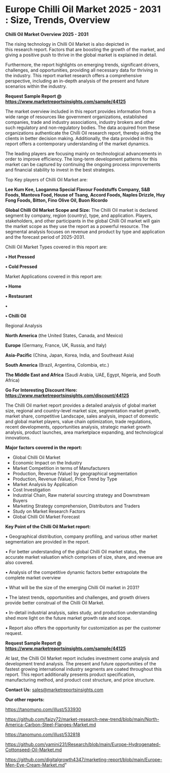 # Europe Chilli Oil Market 2025 - 2031 : Size, Trends, Overview

<Strong> Chilli Oil Market Overview 2025 - 2031</strong>

The rising technology in Chilli Oil Market is also depicted in this research report. Factors that are boosting the growth of the market, and giving a positive push to thrive in the global market is explained in detail.

Furthermore, the report highlights on emerging trends, significant drivers, challenges, and opportunities, providing all necessary data for thriving in the industry. This report market research offers a comprehensive perspective, including an in-depth analysis of the present and future scenarios within the industry.

<strong>Request Sample Report @ <a href=https://www.marketreportsinsights.com/sample/44125>https://www.marketreportsinsights.com/sample/44125</a></strong>

The market overview included in this report provides information from a wide range of resources like government organizations, established companies, trade and industry associations, industry brokers and other such regulatory and non-regulatory bodies. The data acquired from these organizations authenticate the Chilli Oil research report, thereby aiding the clients in better decision making. Additionally, the data provided in this report offers a contemporary understanding of the market dynamics.

The leading players are focusing mainly on technological advancements in order to improve efficiency. The long-term development patterns for this market can be captured by continuing the ongoing process improvements and financial stability to invest in the best strategies.

Top Key players of Chilli Oil Market are:

<strong>Lee Kum Kee, Laoganma Special Flavour Foodstuffs Company, S&B Foods, Mantova Food, House of Tsang, Accord Foods, Naples Drizzle, Huy Fong Foods, Bitton, Fino Olive Oil, Buon Ricordo</strong>

<strong><b>Global Chilli Oil Market Scope and Size:</b></strong>
The Chilli Oil market is declared segment by company, region (country), type, and application. Players, stakeholders, and other participants in the global Chilli Oil market will gain the market scope as they use the report as a powerful resource. The segmental analysis focuses on revenue and product by type and application and the forecast period of 2025-2031.

Chilli Oil Market Types covered in this report are:

<strong>•  Hot Pressed

•  Cold Pressed</strong>

Market Applications covered in this report are:

<strong>•  Home

•  Restaurant

•  

•  Chilli Oil</strong> 

Regional Analysis

<strong>North America</strong> (the United States, Canada, and Mexico)

<strong>Europe</strong> (Germany, France, UK, Russia, and Italy)

<strong>Asia-Pacific</strong> (China, Japan, Korea, India, and Southeast Asia)

<strong>South America</strong> (Brazil, Argentina, Colombia, etc.)

<strong>The Middle East and Africa</strong> (Saudi Arabia, UAE, Egypt, Nigeria, and South Africa)

<strong>Go For Interesting Discount Here: <a href=https://www.marketreportsinsights.com/discount/44125>https://www.marketreportsinsights.com/discount/44125</a></strong>

The Chilli Oil market report provides a detailed analysis of global market size, regional and country-level market size, segmentation market growth, market share, competitive Landscape, sales analysis, impact of domestic and global market players, value chain optimization, trade regulations, recent developments, opportunities analysis, strategic market growth analysis, product launches, area marketplace expanding, and technological innovations.

<strong><b>Major factors covered in the report:</b></strong>
<ul>
  <li>Global Chilli Oil Market </li>
  <li>Economic Impact on the Industry</li>
  <li>Market Competition in terms of Manufacturers</li>
  <li>Production, Revenue (Value) by geographical segmentation</li>
  <li>Production, Revenue (Value), Price Trend by Type</li>
  <li>Market Analysis by Application</li>
  <li>Cost Investigation</li>
  <li>Industrial Chain, Raw material sourcing strategy and Downstream Buyers</li>
  <li>Marketing Strategy comprehension, Distributors and Traders</li>
  <li>Study on Market Research Factors</li>
  <li>Global Chilli Oil Market Forecast</li>
</ul>

<strong><b>Key Point of the Chilli Oil Market report:</b></strong>

• Geographical distribution, company profiling, and various other market segmentation are provided in the report.

• For better understanding of the global Chilli Oil market status, the accurate market valuation which comprises of size, share, and revenue are also covered.

• Analysis of the competitive dynamic factors better extrapolate the complete market overview

• What will be the size of the emerging Chilli Oil market in 2031?

• The latest trends, opportunities and challenges, and growth drivers provide better construal of the Chilli Oil Market.

• In-detail industrial analysis, sales study, and production understanding shed more light on the future market growth rate and scope.

• Report also offers the opportunity for customization as per the customer request.

<strong>Request Sample Report @ <a href=https://www.marketreportsinsights.com/sample/44125>https://www.marketreportsinsights.com/sample/44125</a></strong>

At last, the Chilli Oil Market report includes investment come analysis and development trend analysis. The present and future opportunities of the fastest growing international industry segments are coated throughout this report. This report additionally presents product specification, manufacturing method, and product cost structure, and price structure.

<strong>Contact Us:</strong>
sales@marketreportsinsights.com

<strong>Our other reports:</strong>

<a href=https://tanomuno.com/illust/533930>https://tanomuno.com/illust/533930</a>

<a href=https://github.com/faizy72/market-research-new-trend/blob/main/North-America-Carbon-Steel-Flanges-Market.md>https://github.com/faizy72/market-research-new-trend/blob/main/North-America-Carbon-Steel-Flanges-Market.md</a>

<a href=https://tanomuno.com/illust/532818>https://tanomuno.com/illust/532818</a>

<a href=https://github.com/yamini231/Research/blob/main/Europe-Hydrogenated-Cottonseed-Oil-Market.md>https://github.com/yamini231/Research/blob/main/Europe-Hydrogenated-Cottonseed-Oil-Market.md</a>

<a href=https://github.com/digitalgrowth4347/marketing-report/blob/main/Europe-Men-Eye-Cream-Market.md>https://github.com/digitalgrowth4347/marketing-report/blob/main/Europe-Men-Eye-Cream-Market.md</a>"
